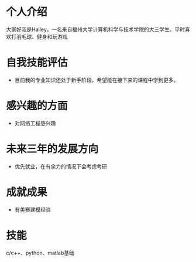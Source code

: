 # 个人介绍

大家好我是Halley，一名来自福州大学计算机科学与技术学院的大三学生。平时喜欢打羽毛球、健身和玩游戏
# 自我技能评估

* 目前我的专业知识还处于新手阶段，希望能在接下来的课程中学到更多。
# 感兴趣的方面

* 对网络工程感兴趣
# 未来三年的发展方向

* 优先就业，在有余力的情况下会考虑考研
# 成就成果

* 有美赛建模经验
# 技能
c/c++、python、matlab基础
